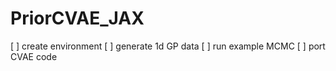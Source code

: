 # PriorCVAE_JAX

[ ] create environment
[ ] generate 1d GP data
[ ] run example MCMC
[ ] port CVAE code

